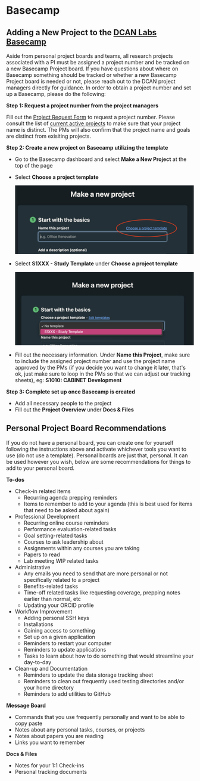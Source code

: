 # Basecamp

## Adding a New Project to the [DCAN Labs Basecamp](https://3.basecamp.com/5032058/)

Aside from personal project boards and teams, all research projects associated with a PI must be assigned a project number and be tracked on a new Basecamp Project board. If you have questions about where on Basecamp something should be tracked or whether a new Basecamp Project board is needed or not, please reach out to the DCAN project managers directly for guidance. In order to obtain a project number and set up a Basecamp, please do the following:

**Step 1: Request a project number from the project managers**

Fill out the [Project Request Form](https://forms.gle/1ddNGf6pbe5WE2QV8) to request a project number. Please consult the list of [current active projects](https://docs.google.com/spreadsheets/d/1ZYwQIaH2aJP3ClCwHZL6pmaTSNGbAkg91co2ENcIYl0/edit?usp=sharing) to make sure that your project name is distinct. The PMs will also confirm that the project name and goals are distinct from exisiting projects.   

**Step 2: Create a new project on Basecamp utilizing the template**
 - Go to the Basecamp dashboard and select **Make a New Project** at the top of the page
 - Select **Choose a project template**
   
   ![choose_a_project_template](img/choose_a_project_template.png)

 - Select **S1XXX - Study Template** under **Choose a project template**
   
    ![select_study_template](img/select_study_template.png)

 - Fill out the necessary information. Under **Name this Project**, make sure to include the assigned project number and use the project name approved by the PMs (if you decide you want to change it later, that's ok, just make sure to loop in the PMs so that we can adjust our tracking sheets), eg: **S1010: CABINET Development**

**Step 3: Complete set up once Basecamp is created**

 - Add all necessary people to the project
 - Fill out the **Project Overview** under **Docs & Files**

 ## Personal Project Board Recommendations

If you do not have a personal board, you can create one for yourself following the instructions above and activate whichever tools you want to use (do not use a template). Personal boards are just that, personal. It can be used however you wish, below are some recommendations for things to add to your personal board.

**To-dos**
- Check-in related items
    - Recurring agenda prepping reminders
    - Items to remember to add to your agenda (this is best used for items that need to be asked about again)
- Professional Development
    - Recurring online course reminders
    - Performance evaluation-related tasks
    - Goal setting-related tasks
    - Courses to ask leadership about
    - Assignments within any courses you are taking
    - Papers to read
    - Lab meeting WIP related tasks
- Administrative
    - Any emails you need to send that are more personal or not specifically related to a project
    - Benefits-related tasks
    - Time-off related tasks like requesting coverage, prepping notes earlier than normal, etc
    - Updating your ORCID profile
- Workflow Improvement
    - Adding personal SSH keys
    - Installations
    - Gaining access to something
    - Set up on a given application
    - Reminders to restart your computer
    - Reminders to update applications
    - Tasks to learn about how to do something that would streamline your day-to-day
- Clean-up and Documentation
    - Reminders to update the data storage tracking sheet
    - Reminders to clean out frequently used testing directories and/or your home directory
    - Reminders to add utilities to GitHub

**Message Board**
- Commands that you use frequently personally and want to be able to copy paste
- Notes about any personal tasks, courses, or projects
- Notes about papers you are reading
- Links you want to remember

**Docs & Files**
- Notes for your 1:1 Check-ins
- Personal tracking documents

